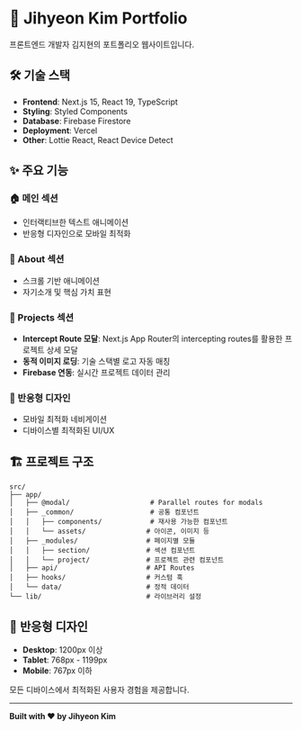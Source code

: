 # 🚀 Jihyeon Kim Portfolio

프론트엔드 개발자 김지현의 포트폴리오 웹사이트입니다.

## 🛠 기술 스택

- **Frontend**: Next.js 15, React 19, TypeScript
- **Styling**: Styled Components
- **Database**: Firebase Firestore
- **Deployment**: Vercel
- **Other**: Lottie React, React Device Detect

## ✨ 주요 기능

### 🏠 메인 섹션

- 인터랙티브한 텍스트 애니메이션
- 반응형 디자인으로 모바일 최적화

### 👤 About 섹션

- 스크롤 기반 애니메이션
- 자기소개 및 핵심 가치 표현

### 💼 Projects 섹션

- **Intercept Route 모달**: Next.js App Router의 intercepting routes를 활용한 프로젝트 상세 모달
- **동적 이미지 로딩**: 기술 스택별 로고 자동 매칭
- **Firebase 연동**: 실시간 프로젝트 데이터 관리

### 📱 반응형 디자인

- 모바일 최적화 네비게이션
- 디바이스별 최적화된 UI/UX

## 🏗 프로젝트 구조

```
src/
├── app/
│   ├── @modal/                    # Parallel routes for modals
│   ├── _common/                   # 공통 컴포넌트
│   │   ├── components/            # 재사용 가능한 컴포넌트
│   │   └── assets/               # 아이콘, 이미지 등
│   ├── _modules/                 # 페이지별 모듈
│   │   ├── section/              # 섹션 컴포넌트
│   │   └── project/              # 프로젝트 관련 컴포넌트
│   ├── api/                      # API Routes
│   ├── hooks/                    # 커스텀 훅
│   └── data/                     # 정적 데이터
└── lib/                          # 라이브러리 설정
```

## 📱 반응형 디자인

- **Desktop**: 1200px 이상
- **Tablet**: 768px - 1199px
- **Mobile**: 767px 이하

모든 디바이스에서 최적화된 사용자 경험을 제공합니다.

---

**Built with ❤️ by Jihyeon Kim**
